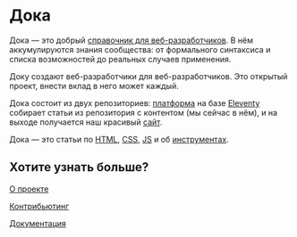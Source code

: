 # Дока

Дока — это добрый [справочник для веб-разработчиков](https://doka.guide). В нём аккумулируются знания сообщества: от формального синтаксиса и списка возможностей до реальных случаев применения.

Доку создают веб-разработчики для веб-разработчиков. Это открытый проект, внести вклад в него может каждый.

Дока состоит из двух репозиториев: [платформа](https://github.com/doka-guide/platform) на базе [Eleventy](https://www.11ty.dev) собирает статьи из репозитория с контентом (мы сейчас в нём), и на выходе получается наш красивый [сайт](https://doka.guide/).

Дока — это статьи по [HTML](https://doka.guide/html/), [CSS](https://doka.guide/css/), [JS](https://doka.guide/js/) и об [инструментах](https://doka.guide/tools/).

## Хотите узнать больше?

[О проекте](https://github.com/doka-guide/content/blob/main/pages/about/index.md)

[Контрибьютинг](https://github.com/doka-guide/content/blob/main/docs/contributing.md)

[Документация](https://github.com/doka-guide/content/tree/main/docs)

